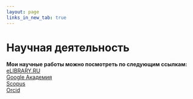 ```yaml
---
layout: page
links_in_new_tab: true
---
```

# Научная деятельность
**Мои научные работы можно посмотреть по следующим ссылкам:**  
[eLIBRARY.RU](https://www.elibrary.ru/author_items.asp?authorid=735193)  
[Google Академия](https://scholar.google.ru/citations?hl=ru&pli=1&user=4NpFJVQAAAAJ)  
[Scopus](https://www.scopus.com/authid/detail.uri?authorId=55490167300)  
[Orcid](https://orcid.org/0000-0002-8960-792X)
